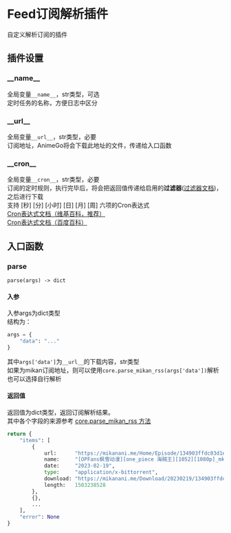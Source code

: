 # Feed订阅解析插件
自定义解析订阅的插件

## 插件设置
### \_\_name\_\_
全局变量`__name__`，str类型，可选  
定时任务的名称，方便日志中区分

### \_\_url\_\_
全局变量`__url__`，str类型，必要  
订阅地址，AnimeGo将会下载此地址的文件，传递给入口函数  

### \_\_cron\_\_
全局变量`__cron__`，str类型，必要  
订阅的定时规则，执行完毕后，将会把返回值传递给启用的**过滤器**([过滤器文档](../filter/README.md))，之后进行下载    
支持 [秒] [分] [小时] [日] [月] [周] 六项的Cron表达式    
[Cron表达式文档（维基百科，推荐）](https://zh.wikipedia.org/wiki/Cron)  
[Cron表达式文档（百度百科）](https://baike.baidu.com/item/cron/10952601)


## 入口函数
### parse

`parse(args) -> dict`
#### 入参
入参args为dict类型  
结构为：
```python
args = {
    "data": "..."
}
```
其中`args['data']`为`__url__`的下载内容，str类型  
如果为mikan订阅地址，则可以使用`core.parse_mikan_rss(args['data'])`解析  
也可以选择自行解析  

#### 返回值
返回值为dict类型，返回订阅解析结果。  
其中各个字段的来源参考 [core.parse_mikan_rss 方法](../README.md)  
```python
return {
    "items": [
        {
            url:      "https://mikanani.me/Home/Episode/134903ffdc03d1e7b2f3440191ac0f18720a9ff0",
            name:     "[OPFans枫雪动漫][one_piece 海贼王][1052][1080p]_mkv[周日版]",
            date:     "2023-02-19",
            type:     "application/x-bittorrent",
            download: "https://mikanani.me/Download/20230219/134903ffdc03d1e7b2f3440191ac0f18720a9ff0.torrent",
            length:   1503238528
        },
        {},
        ...
    ],
    "error": None
}
```
